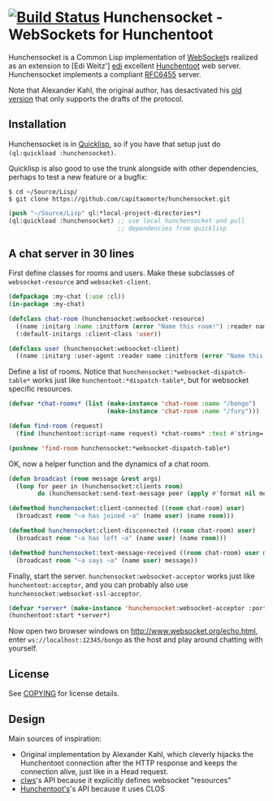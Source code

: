 [![Build Status](https://travis-ci.org/capitaomorte/snooze.svg?branch=master)](https://travis-ci.org/capitaomorte/snooze)
Hunchensocket - WebSockets for Hunchentoot
==========================================

Hunchensocket is a Common Lisp implementation of [WebSocket]s realized
as an extension to [Edi Weitz'] [edi] excellent [Hunchentoot] web
server. Hunchensocket implements a compliant [RFC6455][RFC6455] server. 

Note that Alexander Kahl, the original author, has desactivated his 
[old version][kahl] that only supports the drafts of the protocol.

Installation
------------

Hunchensocket is in [Quicklisp][Quicklisp], so if you have that
setup just do `(ql:quickload :hunchensocket)`.

Quicklisp is also good to use the trunk alongside with other 
dependencies, perhaps to test a new feature or a bugfix:

```
$ cd ~/Source/Lisp/
$ git clone https://github.com/capitaomorte/hunchensocket.git
```

```lisp
(push "~/Source/Lisp" ql:*local-project-directories*)
(ql:quickload :hunchensocket) ;; use local hunchensocket and pull
                              ;; dependencies from quicklisp
```

A chat server in 30 lines
-------------------------

First define classes for rooms and users. Make these subclasses of
`websocket-resource` and `websocket-client`.

```lisp
(defpackage :my-chat (:use :cl))
(in-package :my-chat)

(defclass chat-room (hunchensocket:websocket-resource)
  ((name :initarg :name :initform (error "Name this room!") :reader name))
  (:default-initargs :client-class 'user))

(defclass user (hunchensocket:websocket-client)
  ((name :initarg :user-agent :reader name :initform (error "Name this user!"))))
```

Define a list of rooms. Notice that
`hunchensocket:*websocket-dispatch-table*` works just like
`hunchentoot:*dispatch-table*`, but for websocket specific resources.

```lisp
(defvar *chat-rooms* (list (make-instance 'chat-room :name "/bongo")
                           (make-instance 'chat-room :name "/fury")))

(defun find-room (request)
  (find (hunchentoot:script-name request) *chat-rooms* :test #'string= :key #'name))

(pushnew 'find-room hunchensocket:*websocket-dispatch-table*)
```

OK, now a helper function and the dynamics of a chat room.

```lisp
(defun broadcast (room message &rest args)
  (loop for peer in (hunchensocket:clients room)
        do (hunchensocket:send-text-message peer (apply #'format nil message args))))

(defmethod hunchensocket:client-connected ((room chat-room) user)
  (broadcast room "~a has joined ~a" (name user) (name room)))

(defmethod hunchensocket:client-disconnected ((room chat-room) user)
  (broadcast room "~a has left ~a" (name user) (name room)))

(defmethod hunchensocket:text-message-received ((room chat-room) user message)
  (broadcast room "~a says ~a" (name user) message))  
```

Finally, start the server. `hunchensocket:websocket-acceptor` works
just like `hunchentoot:acceptor`, and you can probably also use
`hunchensocket:websocket-ssl-acceptor`.


```lisp
(defvar *server* (make-instance 'hunchensocket:websocket-acceptor :port 12345))
(hunchentoot:start *server*)
```

Now open two browser windows on http://www.websocket.org/echo.html,
enter `ws://localhost:12345/bongo` as the host and play around chatting with
yourself.

License
-------

See [COPYING][copying] for license details.

Design
------

Main sources of inspiration:

* Original implementation by Alexander Kahl, which cleverly hijacks
  the Hunchentoot connection after the HTTP response and keeps the
  connection alive, just like in a Head request.
* [clws][clws]'s API because it explicitly defines websocket "resources"
* [Hunchentoot's][Hunchentoot]'s API because it uses CLOS


[WebSocket]: http://en.wikipedia.org/wiki/WebSocket  
[edi]: http://weitz.de/
[kahl]: https://github.com/e-user/hunchensocket
[RFC6455]: https://tools.ietf.org/html/rfc6455
[clws]: https://github.com/3b/clws
[copying]: https://github.com/capitaomorte/hunchensocket/blob/master/COPYING
[Hunchentoot]: http://weitz.de/hunchentoot/
[Quicklisp]: http://www.quicklisp.org/  
